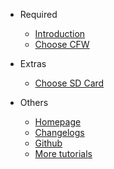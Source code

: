 - Required

  - [Introduction](introduction.md)
  - [Choose CFW](choose-cfw.md)

- Extras

  - [Choose SD Card](choose-sd-card.md)

- Others

  - [Homepage](index.md)
  - [Changelogs](changelogs.md)
  - [Github](https://github.com/vincent-coding/WiiU-Guide/)
  - [More tutorials](https://wiiu.hacks.guide/#/)